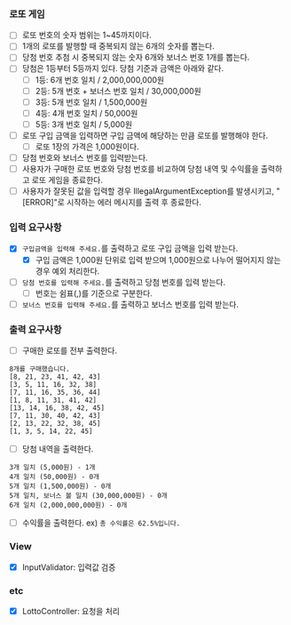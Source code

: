 ### 로또 게임

- [ ]  로또 번호의 숫자 범위는 1~45까지이다.
- [ ]  1개의 로또를 발행할 때 중복되지 않는 6개의 숫자를 뽑는다.
- [ ]  당첨 번호 추첨 시 중복되지 않는 숫자 6개와 보너스 번호 1개를 뽑는다.
- [ ]  당첨은 1등부터 5등까지 있다. 당첨 기준과 금액은 아래와 같다.
    - [ ]  1등: 6개 번호 일치 / 2,000,000,000원
    - [ ]  2등: 5개 번호 + 보너스 번호 일치 / 30,000,000원
    - [ ]  3등: 5개 번호 일치 / 1,500,000원
    - [ ]  4등: 4개 번호 일치 / 50,000원
    - [ ]  5등: 3개 번호 일치 / 5,000원
- [ ]  로또 구입 금액을 입력하면 구입 금액에 해당하는 만큼 로또를 발행해야 한다.
    - [ ]  로또 1장의 가격은 1,000원이다.
- [ ]  당첨 번호와 보너스 번호를 입력받는다.
- [ ]  사용자가 구매한 로또 번호와 당첨 번호를 비교하여 당첨 내역 및 수익률을 출력하고 로또 게임을 종료한다.
- [ ]  사용자가 잘못된 값을 입력할 경우 IllegalArgumentException를 발생시키고, "[ERROR]"로 시작하는 에러 메시지를 출력 후 종료한다.

### 입력 요구사항

- [x]  `구입금액을 입력해 주세요.`를 출력하고 로또 구입 금액을 입력 받는다.
    - [x]  구입 금액은 1,000원 단위로 입력 받으며 1,000원으로 나누어 떨어지지 않는 경우 예외 처리한다.
- [ ]  `당첨 번호를 입력해 주세요.`를 출력하고 당첨 번호를 입력 받는다.
    - [ ]  번호는 쉼표(,)를 기준으로 구분한다.
- [ ]  `보너스 번호를 입력해 주세요.`를 출력하고 보너스 번호를 입력 받는다.

### 출력 요구사항

- [ ]  구매한 로또를 전부 출력한다.

```
8개를 구매했습니다.
[8, 21, 23, 41, 42, 43] 
[3, 5, 11, 16, 32, 38] 
[7, 11, 16, 35, 36, 44] 
[1, 8, 11, 31, 41, 42] 
[13, 14, 16, 38, 42, 45] 
[7, 11, 30, 40, 42, 43] 
[2, 13, 22, 32, 38, 45] 
[1, 3, 5, 14, 22, 45]
```

- [ ]  당첨 내역을 출력한다.

```
3개 일치 (5,000원) - 1개
4개 일치 (50,000원) - 0개
5개 일치 (1,500,000원) - 0개
5개 일치, 보너스 볼 일치 (30,000,000원) - 0개
6개 일치 (2,000,000,000원) - 0개
```

- [ ]  수익률을 출력한다. ex) `총 수익률은 62.5%입니다.`

### View

- [x]  InputValidator: 입력값 검증

### etc

- [x]  LottoController: 요청을 처리
